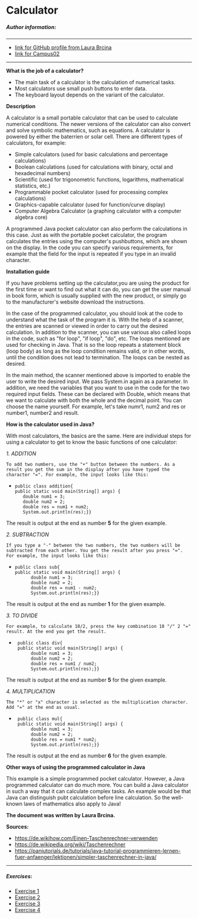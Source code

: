 # Calculator

##### Author information:
___
* [link for GitHub profile from Laura Brcina](https://github.com/laurabrcina/bsd22_brcina_laura.git)
* [link for Campus02](https://www.campus02.at)
___

**What is the job of a calculator?**
*  The main task of a calculator is the calculation of numerical tasks.
*  Most calculators use small push buttons to enter data.
*  The keyboard layout depends on the variant of the calculator.

**Description**

A calculator is a small portable calculator that can be used to calculate numerical conditions. The newer versions of the calculator can also convert and solve symbolic mathematics, such as equations. A calculator is powered by either the baterrien or solar cell.
There are different types of calculators, for example:
* Simple calculators (used for basic calculations and percentage calculations)
* Boolean calculations (used for calculations with binary, octal and hexadecimal numbers)
* Scientific (used for trigonometric functions, logarithms, mathematical statistics, etc.)
* Programmable pocket calculator (used for processing complex calculations)
* Graphics-capable calculator (used for function/curve display)
* Computer Algebra Calculator (a graphing calculator with a computer algebra core)

 A programmed Java pocket calculator can also perform the calculations in this case. Just as with the portable pocket calculator, the program calculates the entries using the computer's pushbuttons, which are shown on the display. In the code you can specify various requirements, for example that the field for the input is repeated if you type in an invalid character.

 **Installation guide**

If you have problems setting up the calculator,you are using the product for the first time or want to find out what it can do, you can get the user manual in book form, which is usually supplied with the new product, or simply go to the manufacturer's website download the instructions.

In the case of the programmed calculator, you should look at the code to understand what the task of the program it is. With the help of a scanner, the entries are scanned or viewed in order to carry out the desired calculation. In addition to the scanner, you can use various also called loops in the code, such as "for loop", "if loop", "do", etc. The loops mentioned are used for checking in Java. That is so the loop repeats a statement block (loop body) as long as the loop condition remains valid, or in other words, until the condition does not lead to termination. The loops can be nested as desired.

In the main method, the scanner mentioned above is imported to enable the user to write the desired input. We pass System.in again as a parameter. In addition, we need the variables that you want to use in the code for the two required input fields. These can be declared with Double, which means that we want to calculate with both the whole and the decimal point. You can choose the name yourself. For example, let's take numr1, num2 and res or number1, number2 and result.

**How is the calculator used in Java?**

With most calculators, the basics are the same. Here are individual steps for using a calculator to get to know the basic functions of one calculator:

*1. ADDITION*

    To add two numbers, use the "+" button between the numbers. As a result you get the sum in the display after you have typed the character "=". For example, the input looks like this:
   *     public class addition{
         public static void main(String[] args) {
            double num1 = 3;
            double num2 = 2;
            double res = num1 + num2;
            System.out.println(res);}}

The result is output at the end as number **5** for the given example.

*2. SUBTRACTION*

    If you type a "-" between the two numbers, the two numbers will be subtracted from each other. You get the result after you press "=". For example, the input looks like this:
*     public class sub{
      public static void main(String[] args) {
            double num1 = 3;
            double num2 = 2;
            double res = num1 - num2;
            System.out.println(res);}}

The result is output at the end as number **1** for the given example.

*3. TO DIVIDE*

    For example, to calculate 10/2, press the key combination 10 "/" 2 "=" result. At the end you get the result.
*      public class div{
       public static void main(String[] args) {
            double num1 = 3;
            double num2 = 2;
            double res = num1 / num2;
            System.out.println(res);}}

The result is output at the end as number **5** for the given example.

*4. MULTIPLICATION*

    The "*" or "x" character is selected as the multiplication character. Add "=" at the end as usual.
*      public class mul{
       public static void main(String[] args) {
            double num1 = 3;
            double num2 = 2;
            double res = num1 * num2;
            System.out.println(res);}}
The result is output at the end as number **6** for the given example.

**Other ways of using the programmed calculator in Java**

This example is a simple programmed pocket calculator. However, a Java programmed calculator can do much more. You can build a Java calculator in such a way that it can calculate complex tasks. An example would be that Java can distinguish pubt calculation before line calculation. So the well-known laws of mathematics also apply to Java!

**The document was written by Laura Brcina.**

**Sources:**
* https://de.wikihow.com/Einen-Taschenrechner-verwenden
* https://de.wikipedia.org/wiki/Taschenrechner
* https://panjutorials.de/tutorials/java-tutorial-programmieren-lernen-fuer-anfaenger/lektionen/simpler-taschenrechner-in-java/
___
##### Exercises:
* [Exercise 1](exercise1.md)
* [Exercise 2](exercise2.md)
* [Exercise 3](exercise3.md)
* [Exercise 4](exercise4.md)
